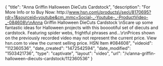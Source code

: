 {
    "title": "Anna Griffin Halloween DieCuts   Cardstock",
    "description": "For More Info or to Buy Now: http:\/\/www.hsn.com\/products\/seo\/8170695?rdr=1&sourceid=youtube&cm_mmc=Social-_-Youtube-_-ProductVideo-_-084608\r\nAnna Griffin Halloween DieCuts   Cardstock \nScare up some fantastic ideas for Halloween projects with this booootiful set of diecuts and cardstock. Featuring spider webs, frightful phrases and...\r\nPrices shown on the previously recorded video may not represent the current price.  View hsn.com to view the current selling price. HSN Item #084608",
    "videoid": "112360536",
    "date_created": "1472542594",
    "date_modified": "1503421736",
    "type": "captivate",
    "layout": "video",
    "url": "\/v\/anna-griffin-halloween-diecuts-cardstock\/112360536"
}